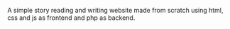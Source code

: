A simple story reading and writing website made from scratch using html, css and js as frontend and php as backend.
